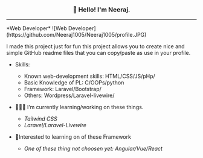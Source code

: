 <h3 align="center">👋 Hello! I'm Neeraj.</h3>
<hr>
*Web Developer*
![Web Developer](https://github.com/Neeraj1005/Neeraj1005/profile.JPG)
<!-- ![image](https://github.com/Neeraj1005/Neeraj1005/blob/master/india.gif) -->

I made this project just for fun this project allows you to create nice and simple GitHub readme files that you can copy/paste as use in your profile.

- Skills: 
  - Known web-development skills: HTML/CSS/JS/pHp/
  - Basic Knowledge of PL: C/OOPs/python
  - Framework: Laravel/Bootstrap/
  - Others: Wordpress/Laravel-livewire/

- 👩🏾‍💻 I’m currently learning/working on these things.
  - *Tailwind CSS*
  - *Laravel/Laravel-Livewire*

- 🤔Interested to learning on of these Framework
  - *One of these thing not choosen yet: Angular/Vue/React*  
